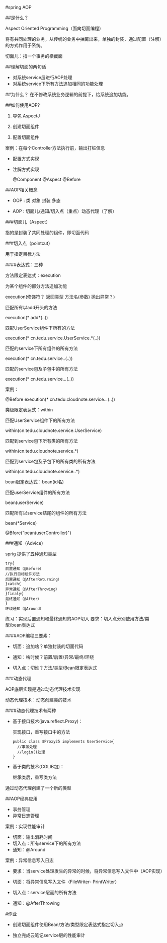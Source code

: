 #spring AOP

##是什么？

Aspect Oriented Programming（面向切面编程）

将有共同处理的业务，从传统的业务中抽离出来，单独的封装，通过配置（注解）的方式作用于系统。

切面儿：指一个事务的横截面

##理解切面的两句话

- 对系统service层进行AOP处理
- 对系统service下所有方法追加相同的功能处理

##为什么？
在不修改系统业务逻辑的前提下，给系统追加功能。


##如何使用AOP?

1. 导包 AspectJ

2. 创建切面组件

3. 配置切面组件

案例：在每个Controller方法执行前，输出打桩信息

- 配置方式实现

- 注解方式实现

  @Component @Aspect @Before

##AOP相关概念
- OOP : 类 对象 封装 多态

- AOP : 切面儿/通知/切入点（重点）动态代理（了解）

###切面儿（Aspect）

指的是封装了共同处理的组件，即切面代码


###切入点（pointcut）

用于指定目标方法

####表达式：三种

方法限定表达式：execution

为某个组件的部分方法追加功能

execution(修饰符？ 返回类型 方法名(参数) 抛出异常？)

匹配所有以add开头的方法

execution(* add*(..))

匹配UserService组件下所有的方法

execution(* cn.tedu.service.UserService.*(..))

匹配的service下所有组件的所有方法

execution(* cn.tedu.service.*.*(..))

匹配的service包及子包中的所有方法

execution(* cn.tedu.service..*.*(..))

案例：

@Before execution(* cn.tedu.cloudnote.service..*.*(..))

类级限定表达式：within

匹配UserService组件下的所有方法

within(cn.tedu.cloudnote.service.UserService)

匹配到service包下所有类的所有方法

within(cn.tedu.cloudnote.service.*)

匹配到service包及子包下的所有类的所有方法

within(cn.tedu.cloudnote.service..*)


bean限定表达式：bean(id名)

匹配userService组件的所有方法

bean(userService)

匹配所有以service结尾的组件的所有方法

bean(*Service)

@Bfore("bean(userController)")

###通知（Advice）

sprig 提供了五种通知类型

    try{
    前置通知（@Before）
    //执行目标组件方法
    后置通知（@AfterReturning）
    }catch{
    异常通知（@AfterThrowing）
    }finaly{
    最终通知（@After）
    }
    环绕通知（@Around）

练习：实现后置通知和最终通知的AOP切入
要求：切入点分别使用方法/类型/bean表达式

####AOP编程三要素：

- 切面：追加啥？单独封装的切面代码

- 通知：啥时候？前置/后置/异常/最终/环绕

- 切入点：切谁？方法/类型/Bean限定表达式

###动态代理

AOP底层实现是通过动态代理技术实现

动态代理技术：动态创建类的技术

####动态代理技术有两种

- 基于接口技术(java.reflect.Proxy)：

  实现接口，重写接口中的方法

      public class $Proxy25 implements UserService{
    	//事务处理
		//login()处理
      }

- 基于类的技术(CGLIB包)：

  继承类后，重写类方法

通过动态代理创建了一个新的类型

##AOP经典应用
- 事务管理
- 异常日志管理

案例：实现性能审计

- 切面：输出消耗时间
- 切入点：所有service下的所有方法
- 通知：@Around

案例：异常信息写入日志

- 要求：当service处理发生的异常的时候，将异常信息写入文件中（AOP实现）

- 切面：将异常信息写入文件（FileWriter-              PrintWriter）

- 切入点：service层面的所有方法

- 通知：@AfterThrowing


#作业
- 创建切面组件使用Bean/方法/类型限定表达式指定切入点

- 独立完成云笔记service层的性能审计









	





